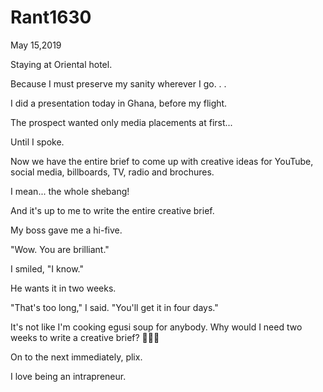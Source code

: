 # Rant1630


May 15,2019

Staying at Oriental hotel.

Because I must preserve my sanity wherever I go.
.
.

I did a presentation today in Ghana, before my flight. 

The prospect wanted only media placements at first...

Until I spoke.

Now we have the entire brief to come up with creative ideas for YouTube, social media, billboards, TV, radio and brochures.

I mean... the whole shebang!

And it's up to me to write the entire creative brief.

My boss gave me a hi-five.

"Wow. You are brilliant."

I smiled, "I know."

He wants it in two weeks. 

"That's too long," I said. "You'll get it in four days."

It's not like I'm cooking egusi soup for anybody. Why would I need two weeks to write a creative brief? 🤷🏽‍♀️

On to the next immediately, plix.

I love being an intrapreneur.